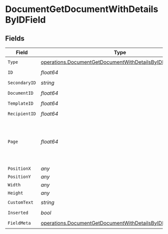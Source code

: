 # DocumentGetDocumentWithDetailsByIDField


## Fields

| Field                                                                                                                                      | Type                                                                                                                                       | Required                                                                                                                                   | Description                                                                                                                                |
| ------------------------------------------------------------------------------------------------------------------------------------------ | ------------------------------------------------------------------------------------------------------------------------------------------ | ------------------------------------------------------------------------------------------------------------------------------------------ | ------------------------------------------------------------------------------------------------------------------------------------------ |
| `Type`                                                                                                                                     | [operations.DocumentGetDocumentWithDetailsByIDFieldType](../../models/operations/documentgetdocumentwithdetailsbyidfieldtype.md)           | :heavy_check_mark:                                                                                                                         | N/A                                                                                                                                        |
| `ID`                                                                                                                                       | *float64*                                                                                                                                  | :heavy_check_mark:                                                                                                                         | N/A                                                                                                                                        |
| `SecondaryID`                                                                                                                              | *string*                                                                                                                                   | :heavy_check_mark:                                                                                                                         | N/A                                                                                                                                        |
| `DocumentID`                                                                                                                               | *float64*                                                                                                                                  | :heavy_check_mark:                                                                                                                         | N/A                                                                                                                                        |
| `TemplateID`                                                                                                                               | *float64*                                                                                                                                  | :heavy_check_mark:                                                                                                                         | N/A                                                                                                                                        |
| `RecipientID`                                                                                                                              | *float64*                                                                                                                                  | :heavy_check_mark:                                                                                                                         | N/A                                                                                                                                        |
| `Page`                                                                                                                                     | *float64*                                                                                                                                  | :heavy_check_mark:                                                                                                                         | The page number of the field on the document. Starts from 1.                                                                               |
| `PositionX`                                                                                                                                | *any*                                                                                                                                      | :heavy_minus_sign:                                                                                                                         | N/A                                                                                                                                        |
| `PositionY`                                                                                                                                | *any*                                                                                                                                      | :heavy_minus_sign:                                                                                                                         | N/A                                                                                                                                        |
| `Width`                                                                                                                                    | *any*                                                                                                                                      | :heavy_minus_sign:                                                                                                                         | N/A                                                                                                                                        |
| `Height`                                                                                                                                   | *any*                                                                                                                                      | :heavy_minus_sign:                                                                                                                         | N/A                                                                                                                                        |
| `CustomText`                                                                                                                               | *string*                                                                                                                                   | :heavy_check_mark:                                                                                                                         | N/A                                                                                                                                        |
| `Inserted`                                                                                                                                 | *bool*                                                                                                                                     | :heavy_check_mark:                                                                                                                         | N/A                                                                                                                                        |
| `FieldMeta`                                                                                                                                | [operations.DocumentGetDocumentWithDetailsByIDFieldMetaUnion](../../models/operations/documentgetdocumentwithdetailsbyidfieldmetaunion.md) | :heavy_check_mark:                                                                                                                         | N/A                                                                                                                                        |
